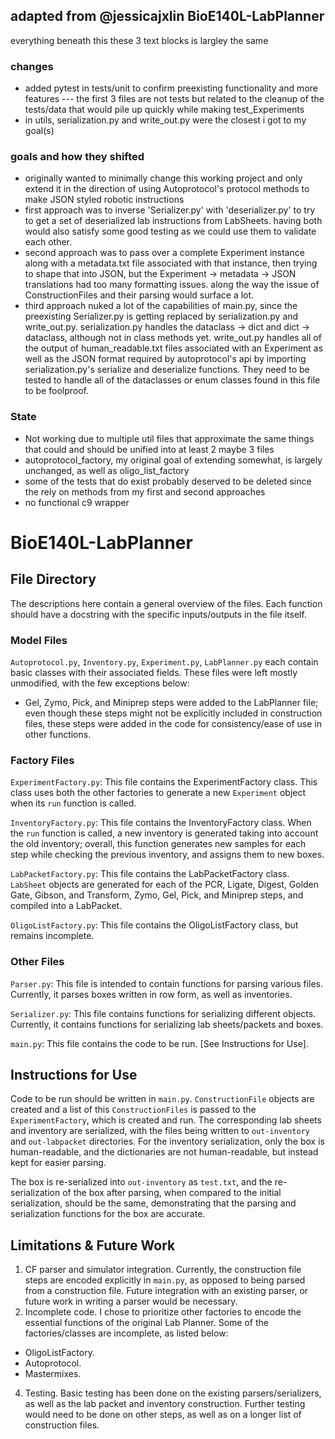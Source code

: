 ## adapted from @jessicajxlin BioE140L-LabPlanner

everything beneath this these 3 text blocks is largley the same

### changes
- added pytest in tests/unit to confirm preexisting functionality and more features 
--- the first 3 files are not tests but related to the cleanup of the tests/data that would pile up quickly while making test_Experiments
- in utils, serialization.py and write_out.py were the closest i got to my goal(s)


### goals and how they shifted
- originally wanted to minimally change this working project and only extend it in the direction of using Autoprotocol's protocol methods to make JSON styled robotic instructions 
- first approach was to inverse 'Serializer.py' with 'deserializer.py' to try to get a set of deserialized lab instructions from LabSheets. having both would also satisfy some good testing as we could use them to validate each other.
- second approach was to pass over a complete Experiment instance along with a metadata.txt file associated with that instance, then trying to shape that into JSON, but the Experiment -> metadata -> JSON translations had too many formatting issues. along the way the issue of ConstructionFiles and their parsing would surface a lot. 
- third approach nuked a lot of the capabilities of main.py, since the preexisting Serializer.py is getting replaced by serialization.py and write_out.py. serialization.py handles the dataclass -> dict and dict -> dataclass, although not in class methods yet. write_out.py handles all of the output of human_readable.txt files associated with an Experiment as well as the JSON format required by autoprotocol's api by importing serialization.py's serialize and deserialize functions. They need to be tested to handle all of the dataclasses or enum classes found in this file to be foolproof.

### State
- Not working due to multiple util files that approximate the same things that could and should be unified into at least 2 maybe 3 files
- autoprotocol_factory, my original goal of extending somewhat, is largely unchanged, as well as oligo_list_factory
- some of the tests that do exist probably deserved to be deleted since the rely on methods from my first and second approaches
- no functional c9 wrapper




# BioE140L-LabPlanner

## File Directory

The descriptions here contain a general overview of the files. Each function should have a docstring with the specific inputs/outputs in the file itself.

### Model Files

`Autoprotocol.py`, `Inventory.py`, `Experiment.py`, `LabPlanner.py` each contain basic classes with their associated fields. These files were left mostly unmodified, with the few exceptions below:
* Gel, Zymo, Pick, and Miniprep steps were added to the LabPlanner file; even though these steps might not be explicitly included in construction files, these steps were added in the code for consistency/ease of use in other functions.

### Factory Files

`ExperimentFactory.py`: This file contains the ExperimentFactory class. This class uses both the other factories to generate a new `Experiment` object when its `run` function is called.

`InventoryFactory.py`: This file contains the InventoryFactory class. When the `run` function is called, a new inventory is generated taking into account the old inventory; overall, this function generates new samples for each step while checking the previous inventory, and assigns them to new boxes.

`LabPacketFactory.py`: This file contains the LabPacketFactory class. `LabSheet` objects are generated for each of the PCR, Ligate, Digest, Golden Gate, Gibson, and Transform, Zymo, Gel, Pick, and Miniprep steps, and compiled into a LabPacket.

`OligoListFactory.py`: This file contains the OligoListFactory class, but remains incomplete. 


### Other Files

`Parser.py`: This file is intended to contain functions for parsing various files. Currently, it parses boxes written in row form, as well as inventories.

`Serializer.py`: This file contains functions for serializing different objects. Currently, it contains functions for serializing lab sheets/packets and boxes. 

`main.py`: This file contains the code to be run. [See Instructions for Use].

## Instructions for Use

Code to be run should be written in `main.py`. `ConstructionFile` objects are created and a list of this `ConstructionFiles` is passed to the `ExperimentFactory`, which is created and run. The corresponding lab sheets and inventory are serialized, with the files being written to `out-inventory` and `out-labpacket` directories. For the inventory serialization, only the box is human-readable, and the dictionaries are not human-readable, but instead kept for easier parsing.

The box is re-serialized into `out-inventory` as `test.txt`, and the re-serialization of the box after parsing, when compared to the initial serialization, should be the same, demonstrating that the parsing and serialization functions for the box are accurate.

## Limitations & Future Work

1. CF parser and simulator integration. Currently, the construction file steps are encoded explicitly in `main.py`, as opposed to being parsed from a construction file. Future integration with an existing parser, or future work in writing a parser would be necessary.
2. Incomplete code. I chose to prioritize other factories to encode the essential functions of the original Lab Planner. Some of the factories/classes are incomplete, as listed below:
  * OligoListFactory.
  * Autoprotocol.
  * Mastermixes.
4. Testing. Basic testing has been done on the existing parsers/serializers, as well as the lab packet and inventory construction. Further testing would need to be done on other steps, as well as on a longer list of construction files.

